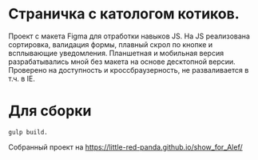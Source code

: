 # Страничка с катологом котиков.

Проект с макета Figma для отработки навыков JS. На JS реализована сортировка, валидация формы, плавный скрол по кнопке и всплывающие уведомления. Планшетная и мобильная версия разрабатывались мной без макета на основе десктопной версии. Проверено на доступность и кроссбраузерность, не разваливается в т.ч. в IE.

# Для сборки 
```
gulp build.
```
Собранный проект на https://little-red-panda.github.io/show_for_Alef/ 
